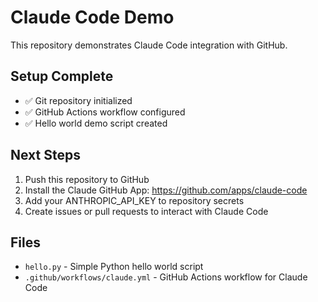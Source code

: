 # Claude Code Demo

This repository demonstrates Claude Code integration with GitHub.

## Setup Complete

- ✅ Git repository initialized
- ✅ GitHub Actions workflow configured
- ✅ Hello world demo script created

## Next Steps

1. Push this repository to GitHub
2. Install the Claude GitHub App: https://github.com/apps/claude-code
3. Add your ANTHROPIC_API_KEY to repository secrets
4. Create issues or pull requests to interact with Claude Code

## Files

- `hello.py` - Simple Python hello world script
- `.github/workflows/claude.yml` - GitHub Actions workflow for Claude Code
